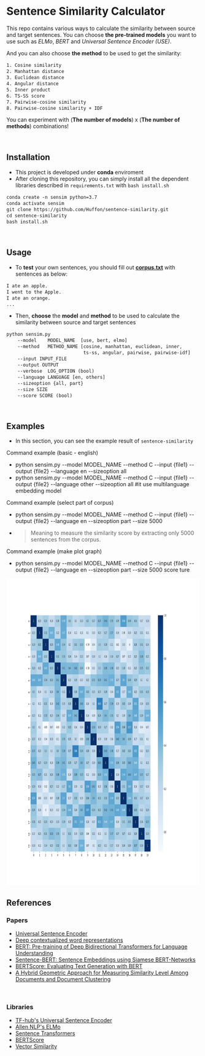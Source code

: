 # Sentence Similarity Calculator
This repo contains various ways to calculate the similarity between source and target sentences. You can choose **the pre-trained models** you want to use such as _ELMo_, _BERT_ and _Universal Sentence Encoder (USE)_.

And you can also choose **the method** to be used to get the similarity:

    1. Cosine similarity
    2. Manhattan distance
    3. Euclidean distance
    4. Angular distance
    5. Inner product
    6. TS-SS score
    7. Pairwise-cosine similarity
    8. Pairwise-cosine similarity + IDF
    
You can experiment with (**The number of models**) x (**The number of methods**) combinations!
    
<br/>

## Installation

- This project is developed under **conda** enviroment
- After cloning this repository, you can simply install all the dependent libraries described in `requirements.txt` with `bash install.sh`

```
conda create -n sensim python=3.7
conda activate sensim
git clone https://github.com/Huffon/sentence-similarity.git
cd sentence-similarity
bash install.sh
```

<br/>

## Usage
- To **test** your own sentences, you should fill out [**corpus.txt**](corpus.txt) with sentences as below:

```
I ate an apple.
I went to the Apple.
I ate an orange.
...
```

- Then, **choose** the **model** and **method** to be used to calculate the similarity between source and target sentences

```
python sensim.py
    --model    MODEL_NAME  [use, bert, elmo]
    --method   METHOD_NAME [cosine, manhattan, euclidean, inner,
                            ts-ss, angular, pairwise, pairwise-idf]
    --input INPUT_FILE
    --output OUTPUT
    --verbose  LOG_OPTION (bool)
    --language LANGUAGE [en, others]
    --sizeoption {all, part}
    --size SIZE
    --score SCORE (bool)
```

<br/>

## Examples
- In this section, you can see the example result of `sentence-similarity`

Command example (basic - english)
- python sensim.py --model MODEL_NAME --method C --input {file1} --output {file2} --language en --sizeoption all
- python sensim.py --model MODEL_NAME --method C --input {file1} --output {file2} --language other --sizeoption all #it use multilanguage embedding model

Command example (select part of corpus)
- python sensim.py --model MODEL_NAME --method C --input {file1} --output {file2} --language en --sizeoption part --size 5000 
- >Meaning to measure the similarity score by extracting only 5000 sentences from the corpus.

Command example (make plot graph)
- python sensim.py --model MODEL_NAME --method C --input {file1} --output {file2} --language en --sizeoption part --size 5000 score ture

<p align="center">
  <img width="1200" height="800" src="sen_score_graph2_blue2.png">
</p>

## References
### Papers
- [Universal Sentence Encoder](https://arxiv.org/abs/1803.11175)
- [Deep contextualized word representations](https://arxiv.org/abs/1802.05365)
- [BERT: Pre-training of Deep Bidirectional Transformers for Language Understanding](https://arxiv.org/abs/1810.04805)
- [Sentence-BERT: Sentence Embeddings using Siamese BERT-Networks](https://arxiv.org/abs/1908.10084)
- [BERTScore: Evaluating Text Generation with BERT](https://arxiv.org/abs/1904.09675)
- [A Hybrid Geometric Approach for Measuring Similarity Level Among Documents and Document Clustering](https://ieeexplore.ieee.org/document/7474366/metrics#metrics)

<br/>

### Libraries
- [TF-hub's Universal Sentence Encoder](https://tfhub.dev/google/universal-sentence-encoder/2)
- [Allen NLP's ELMo](https://github.com/allenai/allennlp)
- [Sentence Transformers](https://github.com/UKPLab/sentence-transformers)
- [BERTScore](https://github.com/Tiiiger/bert_score)
- [Vector Similarity](https://github.com/taki0112/Vector_Similarity)
